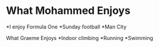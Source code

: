 What Mohammed Enjoys
==================

*I enjoy Formula One
*Sunday football
*Man City

What Graeme Enjoys
*Indoor climbing
*Running
*Swimming
